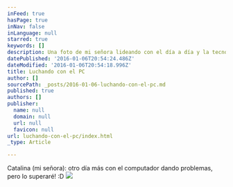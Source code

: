 ```yaml
---
inFeed: true
hasPage: true
inNav: false
inLanguage: null
starred: true
keywords: []
description: Una foto de mi señora lideando con el día a día y la tecnología en su oficina...
datePublished: '2016-01-06T20:54:24.486Z'
dateModified: '2016-01-06T20:54:18.996Z'
title: Luchando con el PC
author: []
sourcePath: _posts/2016-01-06-luchando-con-el-pc.md
published: true
authors: []
publisher:
  name: null
  domain: null
  url: null
  favicon: null
url: luchando-con-el-pc/index.html
_type: Article

---
```

Catalina (mi señora): otro día más con el computador dando problemas, pero lo superaré! :D
![](https://the-grid-user-content.s3-us-west-2.amazonaws.com/d470b412-bdc4-41c9-a13d-5e9eb9081b28.jpg)